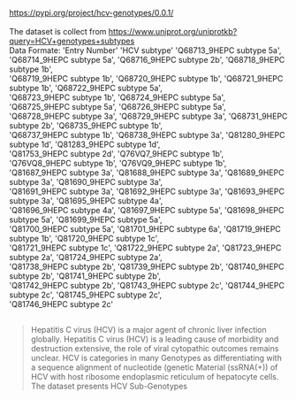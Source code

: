 https://pypi.org/project/hcv-genotypes/0.0.1/ <br />
<br />
The dataset is collect from https://www.uniprot.org/uniprotkb?query=HCV+genotypes+subtypes <br />
Data Formate: 'Entry Number' 'HCV subtype'
'Q68713_9HEPC subtype 5a', 'Q68714_9HEPC subtype 5a', 'Q68716_9HEPC subtype 2b', 'Q68718_9HEPC subtype 1b', <br />
'Q68719_9HEPC subtype 1b', 'Q68720_9HEPC subtype 1b', 'Q68721_9HEPC subtype 1b', 'Q68722_9HEPC subtype 5a', <br />
'Q68723_9HEPC subtype 1b', 'Q68724_9HEPC subtype 5a', 'Q68725_9HEPC subtype 5a', 'Q68726_9HEPC subtype 5a', <br />
'Q68728_9HEPC subtype 3a', 'Q68729_9HEPC subtype 3a', 'Q68731_9HEPC subtype 2b', 'Q68735_9HEPC subtype 1b',<br />
'Q68737_9HEPC subtype 1b', 'Q68738_9HEPC subtype 3a', 'Q81280_9HEPC subtype 1d', 'Q81283_9HEPC subtype 1d', <br />
'Q81753_9HEPC subtype 2d', 'Q76VQ7_9HEPC subtype 1b', 'Q76VQ8_9HEPC subtype 1b', 'Q76VQ9_9HEPC subtype 1b', <br />
'Q81687_9HEPC subtype 3a', 'Q81688_9HEPC subtype 3a', 'Q81689_9HEPC subtype 3a', 'Q81690_9HEPC subtype 3a', <br />
'Q81691_9HEPC subtype 3a', 'Q81692_9HEPC subtype 3a', 'Q81693_9HEPC subtype 3a', 'Q81695_9HEPC subtype 4a', <br />
'Q81696_9HEPC subtype 4a', 'Q81697_9HEPC subtype 5a', 'Q81698_9HEPC subtype 5a', 'Q81699_9HEPC subtype 5a', <br />
'Q81700_9HEPC subtype 5a', 'Q81701_9HEPC subtype 6a', 'Q81719_9HEPC subtype 1b', 'Q81720_9HEPC subtype 1c', <br />
'Q81721_9HEPC subtype 1c', 'Q81722_9HEPC subtype 2a', 'Q81723_9HEPC subtype 2a', 'Q81724_9HEPC subtype 2a', <br />
'Q81738_9HEPC subtype 2b', 'Q81739_9HEPC subtype 2b', 'Q81740_9HEPC subtype 2b', 'Q81741_9HEPC subtype 2b', <br />
'Q81742_9HEPC subtype 2b', 'Q81743_9HEPC subtype 2c', 'Q81744_9HEPC subtype 2c', 'Q81745_9HEPC subtype 2c', <br />
'Q81746_9HEPC subtype 2c'<br />

##

>Hepatitis C virus (HCV) is a major agent of chronic liver infection globally. Hepatitis C virus (HCV) is a leading cause of morbidity and destruction extensive, the role of viral cytopathic outcomes remains unclear. HCV is categories in many Genotypes as differentiating with a sequence alignment of nucleotide (genetic Material (ssRNA(+)) of HCV with host ribosome endoplasmic reticulum of hepatocyte cells. The dataset presents HCV Sub-Genotypes 
